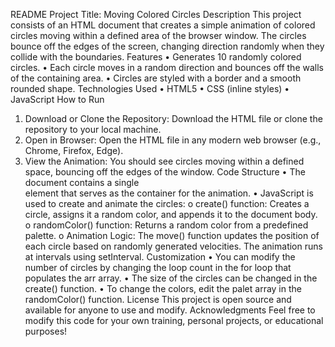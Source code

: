 README
Project Title: Moving Colored Circles
Description
This project consists of an HTML document that creates a simple animation of colored circles moving within a defined area of the browser window. The circles bounce off the edges of the screen, changing direction randomly when they collide with the boundaries.
Features
•	Generates 10 randomly colored circles.
•	Each circle moves in a random direction and bounces off the walls of the containing area.
•	Circles are styled with a border and a smooth rounded shape.
Technologies Used
•	HTML5
•	CSS (inline styles)
•	JavaScript
How to Run
1.	Download or Clone the Repository: Download the HTML file or clone the repository to your local machine.
2.	Open in Browser: Open the HTML file in any modern web browser (e.g., Chrome, Firefox, Edge).
3.	View the Animation: You should see circles moving within a defined space, bouncing off the edges of the window.
Code Structure
•	The document contains a single <div> element that serves as the container for the animation.
•	JavaScript is used to create and animate the circles:
o	create() function: Creates a circle, assigns it a random color, and appends it to the document body.
o	randomColor() function: Returns a random color from a predefined palette.
o	Animation Logic: The move() function updates the position of each circle based on randomly generated velocities. The animation runs at intervals using setInterval.
Customization
•	You can modify the number of circles by changing the loop count in the for loop that populates the arr array.
•	The size of the circles can be changed in the create() function.
•	To change the colors, edit the palet array in the randomColor() function.
License
This project is open source and available for anyone to use and modify.
Acknowledgments
Feel free to modify this code for your own training, personal projects, or educational purposes!
